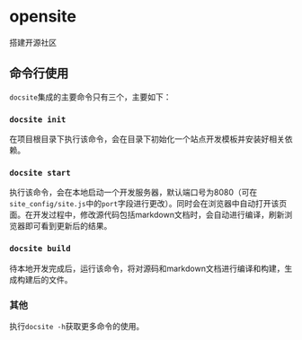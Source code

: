 # opensite
搭建开源社区





## 命令行使用

`docsite`集成的主要命令只有三个，主要如下：

### `docsite init`

在项目根目录下执行该命令，会在目录下初始化一个站点开发模板并安装好相关依赖。

### `docsite start`

执行该命令，会在本地启动一个开发服务器，默认端口号为8080（可在`site_config/site.js`中的`port`字段进行更改）。同时会在浏览器中自动打开该页面。在开发过程中，修改源代码包括markdown文档时，会自动进行编译，刷新浏览器即可看到更新后的结果。

### `docsite build`

待本地开发完成后，运行该命令，将对源码和markdown文档进行编译和构建，生成构建后的文件。

### 其他

执行`docsite -h`获取更多命令的使用。
